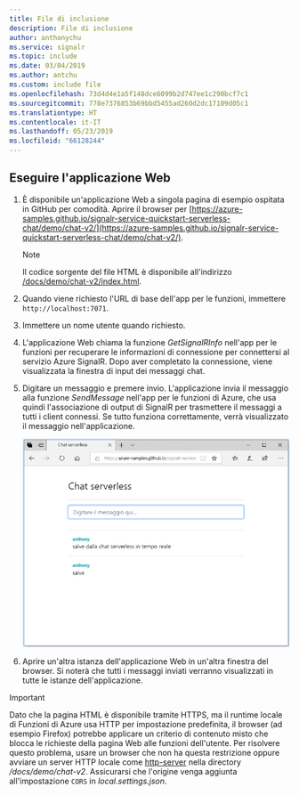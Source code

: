 ```yaml
---
title: File di inclusione
description: File di inclusione
author: anthonychu
ms.service: signalr
ms.topic: include
ms.date: 03/04/2019
ms.author: antchu
ms.custom: include file
ms.openlocfilehash: 73d4d4e1a5f148dce6099b2d747ee1c290bcf7c1
ms.sourcegitcommit: 778e7376853b69bbd5455ad260d2dc17109d05c1
ms.translationtype: HT
ms.contentlocale: it-IT
ms.lasthandoff: 05/23/2019
ms.locfileid: "66128244"
---
```

## <a name="run-the-web-application"></a>Eseguire l'applicazione Web

1. È disponibile un'applicazione Web a singola pagina di esempio ospitata in GitHub per comodità. Aprire il browser per [https://azure-samples.github.io/signalr-service-quickstart-serverless-chat/demo/chat-v2/](https://azure-samples.github.io/signalr-service-quickstart-serverless-chat/demo/chat-v2/).

    > [!NOTE]
    > Il codice sorgente del file HTML è disponibile all'indirizzo [/docs/demo/chat-v2/index.html](https://github.com/Azure-Samples/signalr-service-quickstart-serverless-chat/blob/master/docs/demo/chat-v2/index.html).

1. Quando viene richiesto l'URL di base dell'app per le funzioni, immettere `http://localhost:7071`.

1. Immettere un nome utente quando richiesto.

1. L'applicazione Web chiama la funzione *GetSignalRInfo* nell'app per le funzioni per recuperare le informazioni di connessione per connettersi al servizio Azure SignalR. Dopo aver completato la connessione, viene visualizzata la finestra di input dei messaggi chat.

1. Digitare un messaggio e premere invio. L'applicazione invia il messaggio alla funzione *SendMessage* nell'app per le funzioni di Azure, che usa quindi l'associazione di output di SignalR per trasmettere il messaggi a tutti i client connessi. Se tutto funziona correttamente, verrà visualizzato il messaggio nell'applicazione.

    ![Eseguire l'applicazione](../media/signalr-quickstart-azure-functions-csharp/signalr-quickstart-run-application.png)

1. Aprire un'altra istanza dell'applicazione Web in un'altra finestra del browser. Si noterà che tutti i messaggi inviati verranno visualizzati in tutte le istanze dell'applicazione.

> [!IMPORTANT]
> Dato che la pagina HTML è disponibile tramite HTTPS, ma il runtime locale di Funzioni di Azure usa HTTP per impostazione predefinita, il browser (ad esempio Firefox) potrebbe applicare un criterio di contenuto misto che blocca le richieste della pagina Web alle funzioni dell'utente. Per risolvere questo problema, usare un browser che non ha questa restrizione oppure avviare un server HTTP locale come [http-server](https://www.npmjs.com/package/http-server) nella directory */docs/demo/chat-v2*. Assicurarsi che l'origine venga aggiunta all'impostazione `CORS` in *local.settings.json*.